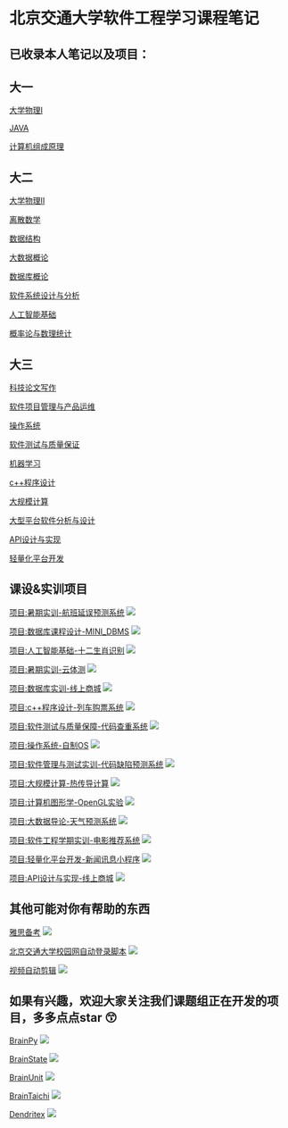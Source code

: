 # 北京交通大学软件工程学习课程笔记
## 已收录本人笔记以及项目：

## 大一

[大学物理I](https://github.com/Routhleck/myNotes/tree/main/大学物理I)

[JAVA](https://github.com/Routhleck/myNotes/tree/main/JAVA)

[计算机组成原理](https://github.com/Routhleck/myNotes/tree/main/计算机组成原理)

## 大二

[大学物理II](https://github.com/Routhleck/myNotes/tree/main/大学物理II)

[离散数学](https://github.com/Routhleck/myNotes/tree/main/离散数学)

[数据结构](https://github.com/Routhleck/myNotes/tree/main/数据结构)

[大数据概论](https://github.com/Routhleck/myNotes/tree/main/大数据概论)

[数据库概论](https://github.com/Routhleck/myNotes/tree/main/数据库概论)

[软件系统设计与分析](https://github.com/Routhleck/myNotes/tree/main/软件系统设计与分析)

[人工智能基础](https://github.com/Routhleck/myNotes/tree/main/人工智能基础)

[概率论与数理统计](https://github.com/Routhleck/myNotes/tree/main/概率论与数理统计)

## 大三

[科技论文写作](https://github.com/Routhleck/myNotes/tree/main/科技论文写作)

[软件项目管理与产品运维](https://github.com/Routhleck/myNotes/tree/main/软件项目管理与产品运维)

[操作系统](https://github.com/Routhleck/myNotes/tree/main/操作系统)

[软件测试与质量保证](https://github.com/Routhleck/myNotes/tree/main/软件测试与质量保证)

[机器学习](https://github.com/Routhleck/myNotes/tree/main/机器学习)

[c++程序设计](https://github.com/Routhleck/myNotes/tree/main/c%2B%2B程序设计)

[大规模计算](https://github.com/Routhleck/myNotes/tree/main/大规模计算)

[大型平台软件分析与设计](https://github.com/Routhleck/myNotes/tree/main/大型平台软件分析与设计)

[API设计与实现](https://github.com/Routhleck/myNotes/tree/main/API设计与实现)

[轻量化平台开发](https://github.com/Routhleck/myNotes/tree/main/轻量化平台开发)


## 课设&实训项目

[项目:暑期实训-航班延误预测系统](https://github.com/Routhleck/flight-delay-predict) ![](https://img.shields.io/github/stars/Routhleck/flight-delay-predict)

[项目:数据库课程设计-MINI_DBMS](https://github.com/Routhleck/MINI_DBMS) ![](https://img.shields.io/github/stars/Routhleck/MINI_DBMS)

[项目:人工智能基础-十二生肖识别](https://github.com/Routhleck/animal_detect_paddle) ![](https://img.shields.io/github/stars/Routhleck/animal_detect_paddle)

[项目:暑期实训-云体测](https://github.com/Routhleck/Cloud-body-measurement) ![](https://img.shields.io/github/stars/Routhleck/Cloud-body-measurement)

[项目:数据库实训-线上商城](https://github.com/Routhleck/Online-Shopping-Mall) ![](https://img.shields.io/github/stars/Routhleck/Online-Shopping-Mall)

[项目:c++程序设计-列车购票系统](https://github.com/Routhleck/train-ticket-book-system) ![](https://img.shields.io/github/stars/Routhleck/train-ticket-book-system)

[项目:软件测试与质量保障-代码查重系统](https://github.com/Routhleck/code_difference_comparision) ![](https://img.shields.io/github/stars/Routhleck/code_difference_comparision)

[项目:操作系统-自制OS](https://github.com/Routhleck/myOS) ![](https://img.shields.io/github/stars/Routhleck/myOS)

[项目:软件管理与测试实训-代码缺陷预测系统](https://github.com/Routhleck/bug-detect-system) ![](https://img.shields.io/github/stars/Routhleck/bug-detect-system)

[项目:大规模计算-热传导计算](https://github.com/Routhleck/heat_conduction) ![](https://img.shields.io/github/stars/Routhleck/heat_conduction)

[项目:计算机图形学-OpenGL实验](https://github.com/Routhleck/Computer-Graphics-projects) ![](https://img.shields.io/github/stars/Routhleck/Computer-Graphics-projects)

[项目:大数据导论-天气预测系统](https://github.com/Routhleck/Weather-Predict) ![](https://img.shields.io/github/stars/Routhleck/Weather-Predict)

[项目:软件工程学期实训-电影推荐系统](https://github.com/A0hdhyz9Z/MovieRecommendSys) ![](https://img.shields.io/github/stars/A0hdhyz9Z/MovieRecommendSys)

[项目:轻量化平台开发-新闻讯息小程序](https://github.com/Routhleck/miniprogram-News) ![](https://img.shields.io/github/stars/Routhleck/miniprogram-News)

[项目:API设计与实现-线上商城](https://github.com/Routhleck/online-store-API-design) ![](https://img.shields.io/github/stars/Routhleck/online-store-API-design)



## 其他可能对你有帮助的东西

[雅思备考](https://github.com/Routhleck/IELTS-preparation) ![](https://img.shields.io/github/stars/Routhleck/IELTS-preparation)

[北京交通大学校园网自动登录脚本](https://github.com/Routhleck/BJTU-Network-autologin) ![](https://img.shields.io/github/stars/Routhleck/BJTU-Network-autologin)

[视频自动剪辑](https://github.com/Routhleck/video-auto-cut) ![](https://img.shields.io/github/stars/Routhleck/video-auto-cut)

## 如果有兴趣，欢迎大家关注我们课题组正在开发的项目，多多点点star 😙

[BrainPy](https://github.com/brainpy/BrainPy) ![](https://img.shields.io/github/stars/brainpy/BrainPy)

[BrainState](https://github.com/chaobrain/brainstate) ![](https://img.shields.io/github/stars/chaobrain/brainstate)

[BrainUnit](https://github.com/chaobrain/brainunit) ![](https://img.shields.io/github/stars/chaobrain/brainunit)

[BrainTaichi](https://github.com/chaobrain/braintaichi) ![](https://img.shields.io/github/stars/chaobrain/braintaichi)

[Dendritex](https://github.com/chaobrain/dendritex) ![](https://img.shields.io/github/stars/chaobrain/dendritex)
